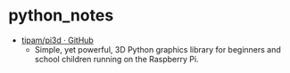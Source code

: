 # python_notes

* [tipam/pi3d · GitHub](https://github.com/tipam/pi3d)
	* Simple, yet powerful, 3D Python graphics library for beginners and school children running on the Raspberry Pi.


